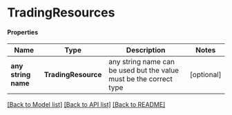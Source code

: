 # TradingResources

#### Properties
Name | Type | Description | Notes
------------ | ------------- | ------------- | -------------
**any string name** | **TradingResource** | any string name can be used but the value must be the correct type | [optional]

[[Back to Model list]](../README.md#documentation-for-models) [[Back to API list]](../README.md#documentation-for-api-endpoints) [[Back to README]](../README.md)

